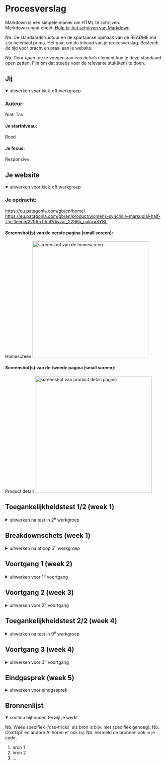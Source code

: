 # Procesverslag
Markdown is een simpele manier om HTML te schrijven.  
Markdown cheat cheet: [Hulp bij het schrijven van Markdown](https://github.com/adam-p/markdown-here/wiki/Markdown-Cheatsheet).

Nb. De standaardstructuur en de spartaanse opmaak van de README.md zijn helemaal prima. Het gaat om de inhoud van je procesverslag. Besteedt de tijd voor pracht en praal aan je website.

Nb. Door *open* toe te voegen aan een *details* element kun je deze standaard open zetten. Fijn om dat steeds voor de relevante stuk(ken) te doen.





## Jij

<details open>
  <summary>uitwerken voor kick-off werkgroep</summary>

  ### Auteur:
  Ninti Tan

  #### Je startniveau:
  Rood

  #### Je focus:
  Responsive
 
</details>





## Je website

<details open>
  <summary>uitwerken voor kick-off werkgroep</summary>

  ### Je opdracht:
  https://eu.patagonia.com/gb/en/home/
  https://eu.patagonia.com/gb/en/product/womens-synchilla-marsupial-half-zip-fleece/22965.html?dwvar_22965_color=SYBL

  #### Screenshot(s) van de eerste pagina (small screen): 
  Homescreen 
  <img src="readme-images/homescreen.png" width="375px" alt="screenshot van de homescreen">

  #### Screenshot(s) van de tweede pagina (small screen):
  Product detail
  <img src="readme-images/productdetail.png" width="375px" alt="screenshot van product detail pagina">
 
</details>



## Toegankelijkheidstest 1/2 (week 1)

<details>
  <summary>uitwerken na test in 2<sup>e</sup> werkgroep</summary>

  ### Bevindingen
  Lijst met je bevindingen die in de test naar voren kwamen:
  Ik merkte met Macs ingebouwde VoiceOver functie dat hij de hele website goed in volgorde na liep. Wel werden soms delen onnodig herhaald zoals in de header de shipping informatie ging hij twee keer over heen. En daarnaast waren veel knoppen of titels niet goed benaamd (zie foto). Deze namen bevatten rare codes of letters die verwarrend kunnen zijn.
      <img src="readme-images/VoiceOver.png" width="375px" alt="screenshot van de voiceover">
  
  Wat betreft het contrast was dit lastig te meten met de chromeDev tools. Dit is omdat naast zwart op wit contrast werd er verder alleen gewerkt met afbeeldingen op de achtergrond. Ik heb de CCA van TPGi gebruikt en heb verschillende afbeeldingen gecheckt. Hieruit kon ik zien dat bij sommige van deze afbeeldingen het niet helemaal ideaal was.
        <img src="readme-images/Contrast1.png" width="375px" alt="screenshot van de voiceover">
        <img src="readme-images/Contrast2.png" width="375px" alt="screenshot van de voiceover">
  
    

</details>



## Breakdownschets (week 1)

<details>
  <summary>uitwerken na afloop 3<sup>e</sup> werkgroep</summary>

  ### de hele pagina: 
  <img src="readme-images/dummy-plaatje.jpg" width="375px" alt="breakdown van de hele pagina">

  ### dynamisch deel (bijv menu): 
  <img src="readme-images/dummy-plaatje.jpg" width="375px" alt="breakdown van een dynamisch deel">

  ### wellicht nog een dynamisch deel (bijv filter): 
  <img src="readme-images/dummy-plaatje.jpg" width="375px" alt="breakdown van nog een dynamisch deel">

</details>





## Voortgang 1 (week 2)

<details>
  <summary>uitwerken voor 1<sup>e</sup> voortgang</summary>

  ### Stand van zaken
  hier dit ging goed & dit was lastig (neem ook screenshots op van delen van je website en code)


  ### Agenda voor meeting
  samen met je groepje opstellen

  | student 1      | student 2          | student 3    | student 4        |
  | ---            | ---                | ---          | ---              |
  | dit bespreken  | en dit             | en ik dit    | en dan ik dat    |
  | en dat ook nog | dit als er tijd is | nog een punt | dit wil ik zeker |
  | ...            | ...                | ...          | ...              |


  ### Verslag van meeting
  hier na afloop snel de uitkomsten van de meeting vastleggen

  - Alle sections moeten een h? bevatten
  - Eerst alle HTML schrijven, dan pas beginnen aan de CSS
  - Nieuwe tweede pagina kiezen
  - Breakdown schetsen toevoegen

</details>





## Voortgang 2 (week 3)

<details>
  <summary>uitwerken voor 2<sup>e</sup> voortgang</summary>

  ### Stand van zaken
  hier dit ging goed & dit was lastig (neem ook screenshots op van delen van je website en code)


  ### Agenda voor meeting
  samen met je groepje opstellen

  | Ninti      | student 2          | student 3    | student 4        |
  | ---            | ---                | ---          | ---              |
  | Tot in hoever-  | en dit             | en ik dit    | en dan ik dat    |
  | re moeten we met | dit als er tijd is | nog een punt | dit wil ik zeker |
  | Javascript          | ...                | ...          | ...              |


  ### Verslag van meeting
  hier na afloop snel de uitkomsten van de meeting vastleggen

  - HTML opdelen in sections
  - Procesverslag aanvullen
  - Veel divjes kunnen worden vervangen met lists
  - Javascript menu
  - link naar tweede pagina
  - RESPONSIVE

</details>





## Toegankelijkheidstest 2/2 (week 4)

<details>
  <summary>uitwerken na test in 9<sup>e</sup> werkgroep</summary>

  ### Bevindingen
  Lijst met je bevindingen die in de test naar voren kwamen (geef ook aan wat er verbeterd is):

</details>





## Voortgang 3 (week 4)

<details>
  <summary>uitwerken voor 3<sup>e</sup> voortgang</summary>

  ### Stand van zaken
  hier dit ging goed & dit was lastig (neem ook screenshots op van delen van je website en code)


  ### Agenda voor meeting
  samen met je groepje opstellen

  | student 1      | student 2          | student 3    | student 4        |
  | ---            | ---                | ---          | ---              |
  | dit bespreken  | en dit             | en ik dit    | en dan ik dat    |
  | en dat ook nog | dit als er tijd is | nog een punt | dit wil ik zeker |
  | ...            | ...                | ...          | ...              |


  ### Verslag van meeting
  hier na afloop snel de uitkomsten van de meeting vastleggen

  - punt 1
  - punt 2
  - nog een punt
  - ...

</details>





## Eindgesprek (week 5)

<details>
  <summary>uitwerken voor eindgesprek</summary>

  ### Je uitkomst - karakteristiek screenshots:
  <img src="readme-images/dummy-plaatje.jpg" width="375px" alt="uitomst opdracht 1">


  ### Dit ging goed/Heb ik geleerd: 
  Korte omschrijving met plaatjes

  <img src="readme-images/dummy-plaatje.jpg" width="375px" alt="top">


  ### Dit was lastig/Is niet gelukt:
  Korte omschrijving met plaatjes

  <img src="readme-images/dummy-plaatje.jpg" width="375px" alt="bummer">
</details>





## Bronnenlijst

<details open>
  <summary>continu bijhouden terwijl je werkt</summary>

  Nb. Wees specifiek ('css-tricks' als bron is bijv. niet specifiek genoeg). 
  Nb. ChatGpT en andere AI horen er ook bij.
  Nb. Vermeld de bronnen ook in je code.

  1. bron 1
  2. bron 2
  3. ...

</details>
